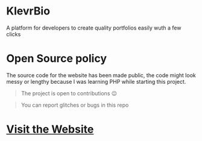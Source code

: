 # KlevrBio
A platform for developers to create quality portfolios easily wuth a few clicks

# Open Source policy
The source code for the website has been made public, the code might look messy or lengthy because I was learning PHP while starting this project.

> The project is open to contributions 😉

> You can report glitches or bugs in this repo 

# [Visit the Website](http://klevrbio.rf.gd/index.php)


